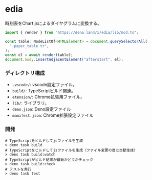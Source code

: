 # edia

時刻表をChart.jsによるダイヤグラムに変換する。

```ts
import { render } from "https://deno.land/x/edia/lib/mod.ts";

const table: NodeListOf<HTMLElement> = document.querySelectorAll(
  ".paper_table tr",
);
const el = await render(table);
document.body.insertAdjacentElement("afterstart", el);
```

### ディレクトリ構成

- `.vscode/`: vscode設定ファイル。
- `build/`: TypeScriptビルド関連。
- `etension/`: Chrome拡張用ファイル。
- `lib/`: ライブラリ。
- `deno.json`: Deno設定ファイル
- `manifest.json`: Chrome拡張設定ファイル

### 開発

```shell
# TypeScriptをビルドしてjsファイルを生成
> deno task build
# TypeScriptをビルドしてjsファイルを生成（ファイル変更の度に自動生成）
> deno task build:watch
# TypeScriptがビルド結果が最新かどうかチェック
> deno task build:check
# テストを実行
> deno task test
```
